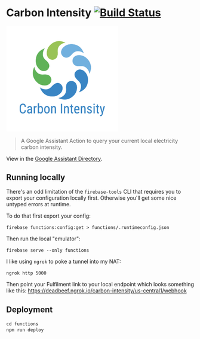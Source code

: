 # Carbon Intensity [![Build Status](https://travis-ci.org/passy/carbon-intensity-bot.svg?branch=master)](https://travis-ci.org/passy/carbon-intensity-bot)

<img src="functions/assets/logo.png" width=300>

> A Google Assistant Action to query your current local electricity carbon intensity.

View in the [Google Assistant Directory](https://assistant.google.com/services/a/uid/00000075196ece08?hl=en-GB).

## Running locally

There's an odd limitation of the `firebase-tools` CLI that requires you to
export your configuration locally first. Otherwise you'll get some nice untyped
errors at runtime.

To do that first export your config:

```
firebase functions:config:get > functions/.runtimeconfig.json
```

Then run the local "emulator":

```
firebase serve --only functions
```

I like using `ngrok` to poke a tunnel into my NAT:

```
ngrok http 5000
```

Then point your Fulfilment link to your local endpoint which looks something
like this: https://deadbeef.ngrok.io/carbon-intensity/us-central1/webhook

## Deployment

```
cd functions
npm run deploy
```
